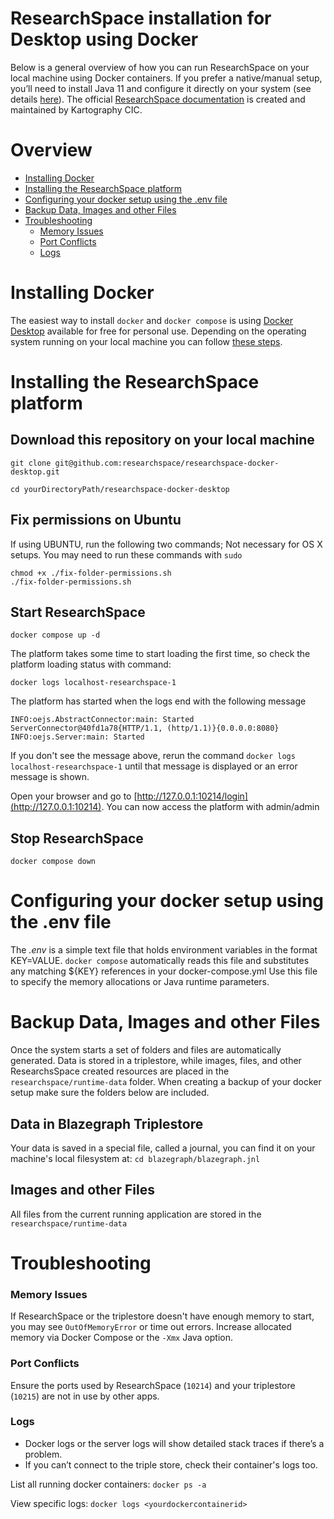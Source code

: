 # ResearchSpace installation for Desktop using Docker

Below is a general overview of how you can run ResearchSpace on your local machine using Docker containers. If you prefer a native/manual setup, you’ll need to install Java 11 and configure it directly on your system (see details [here](https://documentation.researchspace.org/resource/rsp:Documentation_Download)). The official [ResearchSpace documentation](http://documentation.researchspace.org) is created and maintained by Kartography CIC. 


# Overview

<!--ts-->

- [Installing Docker](#installing)
- [Installing the ResearchSpace platform](#installing-the-researchspace-platform)
- [Configuring your docker setup using the .env file](#configuring-your-docker-setup-using-the-env-file)
- [Backup Data, Images and other Files](#backup-data-images-and-other-files)
- [Troubleshooting](#troubleshooting)   
    * [Memory Issues](#memory-issues)
    * [Port Conflicts](#port-conflicts)  
    * [Logs](#logs)
<!--te-->

# Installing Docker

The easiest way to install ```docker``` and ```docker compose``` is using [Docker Desktop](https://www.docker.com/products/docker-desktop/) available for free for personal use.
Depending on the operating system running on your local machine you can follow [these steps](docker_installations.md).


# Installing the ResearchSpace platform

## Download this repository on your local machine
```git clone git@github.com:researchspace/researchspace-docker-desktop.git```

```cd yourDirectoryPath/researchspace-docker-desktop```

## Fix permissions on Ubuntu
If using UBUNTU, run the following two commands; Not necessary for OS X setups. You may need to run these commands with ```sudo```
```
chmod +x ./fix-folder-permissions.sh
./fix-folder-permissions.sh
```

## Start ResearchSpace 

```docker compose up -d```

The platform takes some time to start loading the first time, so check the platform loading status with command:

```docker logs localhost-researchspace-1```

The platform has started when the logs end with the following message

```INFO:oejs.AbstractConnector:main: Started ServerConnector@40fd1a78{HTTP/1.1, (http/1.1)}{0.0.0.0:8080}```
```INFO:oejs.Server:main: Started```

If you don't see the message above, rerun the command ```docker logs localhost-researchspace-1``` until that message is displayed or an error message is shown.

Open your browser and go to [http://127.0.0.1:10214/login](http://127.0.0.1:10214). You can now access the platform with admin/admin

## Stop ResearchSpace

```docker compose down```


# Configuring your docker setup using the .env file

The *.env* is a simple text file that holds environment variables in the format KEY=VALUE. ```docker compose``` automatically reads this file and substitutes any matching ${KEY} references in your docker-compose.yml
Use this file to specify the memory allocations or Java runtime parameters.

# Backup Data, Images and other Files

Once the system starts a set of folders and files are automatically generated. Data is stored in a triplestore, while images, files, and other ResearchsSpace created resources are placed in the ```researchspace/runtime-data``` folder. 
When creating a backup of your docker setup make sure the folders below are included. 

## Data in Blazegraph Triplestore
Your data is saved in a special file, called a journal, you can find it on your machine's local filesystem at:
```cd blazegraph/blazegraph.jnl```

## Images and other Files 
All files from the current running application are stored in the  ```researchspace/runtime-data```

# Troubleshooting

### Memory Issues
If ResearchSpace or the triplestore doesn't have enough memory to start, you may see `OutOfMemoryError` or time out errors. Increase allocated memory via Docker Compose or the `-Xmx` Java option.

### Port Conflicts  
Ensure the ports used by ResearchSpace (`10214`) and your triplestore (`10215`) are not in use by other apps.

### Logs
- Docker logs or the server logs will show detailed stack traces if there’s a problem.  
- If you can’t connect to the triple store, check their container's logs too.

List all running docker containers:
```docker ps -a```

View specific logs:
```docker logs <yourdockercontainerid>```
